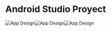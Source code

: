 # Android Studio Proyect

![App Design](img/image1.jpeg)![App Design](img/image2.jpeg)![App Design](img/image3.jpeg)
